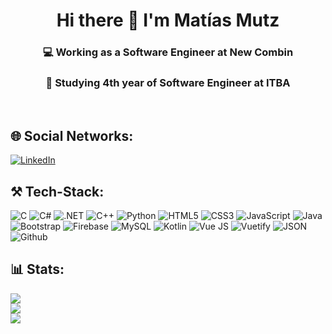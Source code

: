 <h1 align="center">Hi there 👋 I'm Matías Mutz</h1>
<h3 align="center">💻 Working as a Software Engineer at New Combin</h3>
<h3 align="center">🏫 Studying 4th year of Software Engineer at ITBA</h3><br>

## 🌐 Social Networks:

[![LinkedIn](https://img.shields.io/badge/LinkedIn-%230077B5.svg?logo=linkedin&logoColor=white)](https://www.linkedin.com/in/matias-mutz/)

## ⚒ Tech-Stack:

![C](https://img.shields.io/badge/c-%2300599C.svg?style=flat&logo=c&logoColor=white)
![C#](https://img.shields.io/badge/C%23-239120?style=for-the-badg&style=flate&logo=c-sharp&logoColor=white)
![.NET](https://img.shields.io/badge/.NET-512BD4?style=for-the-badge&style=flate&logo=dotnet&logoColor=white)
![C++](https://img.shields.io/badge/C%2B%2B-00599C?style=flat&logo=c%2B%2B&logoColor=white)
![Python](https://img.shields.io/badge/python-3670A0?style=flat&logo=python&logoColor=ffdd54)
![HTML5](https://img.shields.io/badge/html5-%23E34F26.svg?style=flat&logo=html5&logoColor=white)
![CSS3](https://img.shields.io/badge/css3-%231572B6.svg?style=flat&logo=css3&logoColor=white)
![JavaScript](https://img.shields.io/badge/javascript-%23323330.svg?style=flat&logo=javascript&logoColor=%23F7DF1E)
![Java](https://img.shields.io/badge/OpenJDK-ED8B00?style=flat&style=for-the-badge&logo=openjdk&logoColor=white)
![Bootstrap](https://img.shields.io/badge/bootstrap-%23563D7C.svg?style=flat&logo=bootstrap&logoColor=white)
![Firebase](https://img.shields.io/badge/firebase-%23039BE5.svg?style=flat&logo=firebase)
![MySQL](https://img.shields.io/badge/mysql-%2300f.svg?style=flat&logo=mysql&logoColor=white)
![Kotlin](https://img.shields.io/badge/Kotlin-0095D5?&style=flat&style=for-the-badge&logo=kotlin&logoColor=white)
![Vue JS](https://img.shields.io/badge/Vue%20js-35495E?style=flat&style=for-the-badge&logo=vuedotjs&logoColor=4FC08D)
![Vuetify](https://img.shields.io/badge/Vuetify-1867C0?style=flat&style=for-the-badge&logo=vuetify&logoColor=white)
![JSON](https://img.shields.io/badge/json-5E5C5C?style=flat&style=for-the-badge&logo=json&logoColor=white)
![Github](https://img.shields.io/badge/GitHub-100000?style=flat&style=for-the-badge&logo=github&logoColor=white)

## 📊 Stats:
![](https://github-readme-stats.vercel.app/api?username=MatiasMutz&theme=nord&hide_border=true&include_all_commits=false&count_private=false)<br/>
![](https://github-readme-streak-stats.herokuapp.com/?user=MatiasMutz&theme=nord&hide_border=true)<br/>
![](https://github-readme-stats.vercel.app/api/top-langs/?username=MatiasMutz&theme=nord&hide_border=true&include_all_commits=false&count_private=false&layout=compact)
